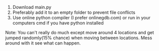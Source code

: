 1. Download main.py
2. Preferably add it to an empty folder to prevent file conflicts
3. Use online python compiler (I prefer onlinegdb.com) or run in your computers cmd if you have python installed

Note:
You can't really do much except move around 4 locations and get jumped randomly(15% chance) when moving between locations. Mess around with it see what can happen. 
